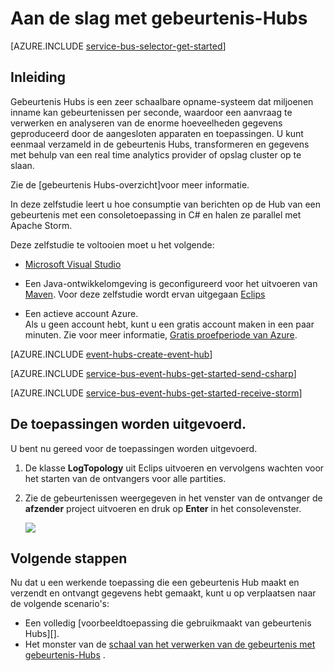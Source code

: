 <properties
    pageTitle="Aan de slag met Hubs in C# met Apache Storm gebeurtenis | Microsoft Azure"
    description="Volg deze zelfstudie aan de slag met Azure gebeurtenis Hubs; verzenden van gebeurtenissen in C# en ze worden ontvangen in een cluster Apache Storm."
    services="event-hubs"
    documentationCenter=""
    authors="jtaubensee"
    manager="timlt"
    editor=""/>

<tags
    ms.service="event-hubs"
    ms.workload="na"
    ms.tgt_pltfrm="na"
    ms.devlang="na"
    ms.topic="article" 
    ms.date="09/06/2016"
    ms.author="jotaub;sethm"/>

# <a name="get-started-with-event-hubs"></a>Aan de slag met gebeurtenis-Hubs

[AZURE.INCLUDE [service-bus-selector-get-started](../../includes/service-bus-selector-get-started.md)]

## <a name="introduction"></a>Inleiding

Gebeurtenis Hubs is een zeer schaalbare opname-systeem dat miljoenen inname kan gebeurtenissen per seconde, waardoor een aanvraag te verwerken en analyseren van de enorme hoeveelheden gegevens geproduceerd door de aangesloten apparaten en toepassingen. U kunt eenmaal verzameld in de gebeurtenis Hubs, transformeren en gegevens met behulp van een real time analytics provider of opslag cluster op te slaan.

Zie de [gebeurtenis Hubs-overzicht]voor meer informatie.

In deze zelfstudie leert u hoe consumptie van berichten op de Hub van een gebeurtenis met een consoletoepassing in C# en halen ze parallel met Apache Storm.

Deze zelfstudie te voltooien moet u het volgende:

+ [Microsoft Visual Studio](http://visualstudio.com)

+ Een Java-ontwikkelomgeving is geconfigureerd voor het uitvoeren van [Maven](http://maven.apache.org/). Voor deze zelfstudie wordt ervan uitgegaan [Eclips](https://www.eclipse.org/)

+ Een actieve account Azure. <br/>Als u geen account hebt, kunt u een gratis account maken in een paar minuten. Zie voor meer informatie, <a href="http://azure.microsoft.com/pricing/free-trial/?WT.mc_id=A0E0E5C02&amp;returnurl=http%3A%2F%2Fazure.microsoft.com%2Fen-us%2Fdevelop%2Fmobile%2Ftutorials%2Fget-started%2F" target="_blank">Gratis proefperiode van Azure</a>.

[AZURE.INCLUDE [event-hubs-create-event-hub](../../includes/event-hubs-create-event-hub.md)]

[AZURE.INCLUDE [service-bus-event-hubs-get-started-send-csharp](../../includes/service-bus-event-hubs-get-started-send-csharp.md)]


[AZURE.INCLUDE [service-bus-event-hubs-get-started-receive-storm](../../includes/service-bus-event-hubs-get-started-receive-storm.md)]

## <a name="run-the-applications"></a>De toepassingen worden uitgevoerd.

U bent nu gereed voor de toepassingen worden uitgevoerd.

1.  De klasse **LogTopology** uit Eclips uitvoeren en vervolgens wachten voor het starten van de ontvangers voor alle partities.

2.  Zie de gebeurtenissen weergegeven in het venster van de ontvanger de **afzender** project uitvoeren en druk op **Enter** in het consolevenster.

    ![][22]

## <a name="next-steps"></a>Volgende stappen

Nu dat u een werkende toepassing die een gebeurtenis Hub maakt en verzendt en ontvangt gegevens hebt gemaakt, kunt u op verplaatsen naar de volgende scenario's:

- Een volledig [voorbeeldtoepassing die gebruikmaakt van gebeurtenis Hubs][].
- Het monster van de [schaal van het verwerken van de gebeurtenis met gebeurtenis-Hubs][] .

<!-- Images. -->
[22]: ./media/event-hubs-csharp-storm-getstarted/receive-storm1.png

<!-- Links -->
[Azure classic portal]: https://manage.windowsazure.com/
[Overzicht van de gebeurtenissen Hubs]: event-hubs-overview.md
[de voorbeeldtoepassing met gebeurtenis-Hubs]: https://code.msdn.microsoft.com/Service-Bus-Event-Hub-286fd097
[Schaal van het verwerken van de gebeurtenis met gebeurtenis-Hubs]: https://code.msdn.microsoft.com/Service-Bus-Event-Hub-45f43fc3
 